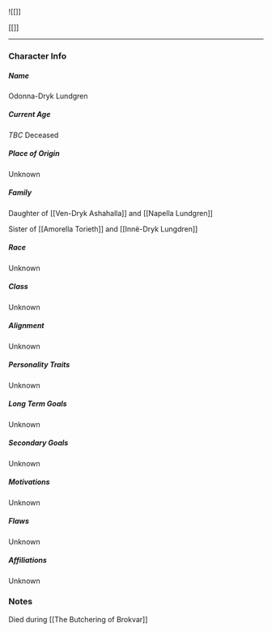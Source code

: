 ![[]]

[[]]

---
### Character Info

##### Name 
Odonna-Dryk Lundgren 

##### Current Age
*TBC* Deceased

##### Place of Origin
Unknown

##### Family
Daughter of [[Ven-Dryk Ashahalla]] and [[Napella Lundgren]]

Sister of [[Amorella Torieth]] and [[Innë-Dryk Lungdren]]

##### Race
Unknown

##### Class
Unknown

##### Alignment
Unknown

##### Personality Traits
Unknown

##### Long Term Goals
Unknown

##### Secondary Goals
Unknown

##### Motivations
Unknown

##### Flaws
Unknown

##### Affiliations
Unknown

### Notes

Died during [[The Butchering of Brokvar]]
